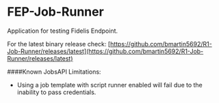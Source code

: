 # FEP-Job-Runner

Application for testing Fidelis Endpoint.

For the latest binary release check: [https://github.com/bmartin5692/R1-Job-Runner/releases/latest](https://github.com/bmartin5692/R1-Job-Runner/releases/latest)

####Known JobsAPI Limitations:
- Using a job template with script runner enabled will fail due to the inability to pass credentials.
